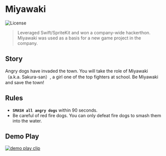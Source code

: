 # Miyawaki

![License](https://img.shields.io/github/license/kokonrori/miyawaki-casual-action-game.svg)

> Leveraged Swift/SpriteKit and won a company-wide hackerthon. Miyawaki was used as a basis for a new game project in the company.

## Story

Angry dogs have invaded the town. You will take the role of Miyawaki（a.k.a. Sakura-san）, a girl one of the top fighters at school. Be Miyawaki and save the town!

## Rules

- **`SMASH all angry dogs`** within 90 seconds. 
- Be careful of red fire dogs. You can only defeat fire dogs to smash them into the water.

## Demo Play

[![demo play clip](https://img.youtube.com/vi/UYOEYqI9H_0/0.jpg)](https://www.youtube.com/watch?v=UYOEYqI9H_0)
